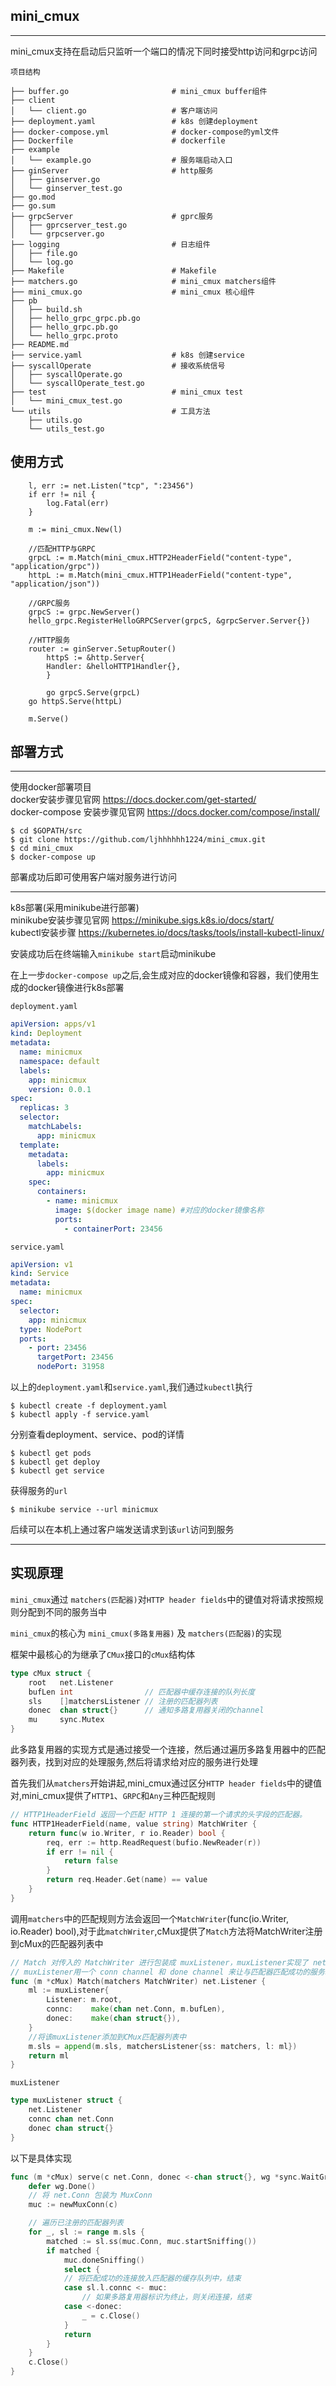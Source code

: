 ## mini_cmux
***
mini_cmux支持在启动后只监听一个端口的情况下同时接受http访问和grpc访问

`项目结构`
```
├── buffer.go                       # mini_cmux buffer组件
├── client
│   └── client.go                   # 客户端访问
├── deployment.yaml                 # k8s 创建deployment
├── docker-compose.yml              # docker-compose的yml文件
├── Dockerfile                      # dockerfile
├── example                         
│   └── example.go                  # 服务端启动入口
├── ginServer                       # http服务
│   ├── ginserver.go
│   └── ginserver_test.go
├── go.mod
├── go.sum              
├── grpcServer                      # gprc服务
│   ├── gprcserver_test.go
│   └── grpcserver.go
├── logging                         # 日志组件
│   ├── file.go
│   └── log.go
├── Makefile                        # Makefile
├── matchers.go                     # mini_cmux matchers组件
├── mini_cmux.go                    # mini_cmux 核心组件
├── pb
│   ├── build.sh
│   ├── hello_grpc_grpc.pb.go
│   ├── hello_grpc.pb.go
│   └── hello_grpc.proto
├── README.md
├── service.yaml                    # k8s 创建service
├── syscallOperate                  # 接收系统信号
│   ├── syscallOperate.go
│   └── syscallOperate_test.go
├── test                            # mini_cmux test
│   └── mini_cmux_test.go
└── utils                           # 工具方法
    ├── utils.go
    └── utils_test.go
```


## 使用方式

```golang
	l, err := net.Listen("tcp", ":23456")
	if err != nil {
		log.Fatal(err)
	}
    
	m := mini_cmux.New(l)

	//匹配HTTP与GRPC
	grpcL := m.Match(mini_cmux.HTTP2HeaderField("content-type", "application/grpc"))
	httpL := m.Match(mini_cmux.HTTP1HeaderField("content-type", "application/json"))

	//GRPC服务
	grpcS := grpc.NewServer()
	hello_grpc.RegisterHelloGRPCServer(grpcS, &grpcServer.Server{})

	//HTTP服务
	router := ginServer.SetupRouter()
        httpS := &http.Server{
	    Handler: &helloHTTP1Handler{},
        }
    
        go grpcS.Serve(grpcL)
	go httpS.Serve(httpL)

	m.Serve()
```

## 部署方式
***
使用docker部署项目  
docker安装步骤见官网 https://docs.docker.com/get-started/  
docker-compose 安装步骤见官网 https://docs.docker.com/compose/install/

```
$ cd $GOPATH/src
$ git clone https://github.com/ljhhhhhh1224/mini_cmux.git
$ cd mini_cmux
$ docker-compose up
```

部署成功后即可使用客户端对服务进行访问

***

k8s部署(采用minikube进行部署)  
minikube安装步骤见官网 https://minikube.sigs.k8s.io/docs/start/  
kubectl安装步骤 https://kubernetes.io/docs/tasks/tools/install-kubectl-linux/

安装成功后在终端输入`minikube start`启动minikube

在上一步`docker-compose up`之后,会生成对应的docker镜像和容器，我们使用生成的docker镜像进行k8s部署

`deployment.yaml`
```yaml
apiVersion: apps/v1
kind: Deployment
metadata:
  name: minicmux
  namespace: default
  labels:
    app: minicmux
    version: 0.0.1
spec:
  replicas: 3
  selector:
    matchLabels:
      app: minicmux
  template:
    metadata:
      labels:
        app: minicmux
    spec:
      containers:
        - name: minicmux
          image: $(docker image name) #对应的docker镜像名称
          ports:
            - containerPort: 23456
```

`service.yaml`
```yaml
apiVersion: v1
kind: Service
metadata:
  name: minicmux
spec:
  selector:
    app: minicmux
  type: NodePort
  ports:
    - port: 23456
      targetPort: 23456
      nodePort: 31958
```

以上的`deployment.yaml`和`service.yaml`,我们通过`kubectl`执行  
```shell
$ kubectl create -f deployment.yaml
$ kubectl apply -f service.yaml
```

分别查看deployment、service、pod的详情
```shell
$ kubectl get pods
$ kubectl get deploy
$ kubectl get service
```

获得服务的`url`
```shell
$ minikube service --url minicmux
```

后续可以在本机上通过客户端发送请求到该`url`访问到服务
***
## 实现原理
`mini_cmux`通过 `matchers(匹配器)`对`HTTP header fields`中的键值对将请求按照规则分配到不同的服务当中  
  
`mini_cmux`的核心为 `mini_cmux(多路复用器)` 及 `matchers(匹配器)`的实现

框架中最核心的为继承了`CMux`接口的`cMux`结构体
```go
type cMux struct {
	root   net.Listener
	bufLen int                // 匹配器中缓存连接的队列长度
	sls    []matchersListener // 注册的匹配器列表
	donec  chan struct{}      // 通知多路复用器关闭的channel
	mu     sync.Mutex
}
```

此多路复用器的实现方式是通过接受一个连接，然后通过遍历多路复用器中的匹配器列表，找到对应的处理服务,然后将请求给对应的服务进行处理

首先我们从`matchers`开始讲起,mini_cmux通过区分`HTTP header fields`中的键值对,mini_cmux提供了`HTTP1`、`GRPC`和`Any`三种匹配规则
```go
// HTTP1HeaderField 返回一个匹配 HTTP 1 连接的第一个请求的头字段的匹配器。
func HTTP1HeaderField(name, value string) MatchWriter {
	return func(w io.Writer, r io.Reader) bool {
		req, err := http.ReadRequest(bufio.NewReader(r))
		if err != nil {
			return false
		}
		return req.Header.Get(name) == value
	}
}
```

调用`matchers`中的匹配规则方法会返回一个`MatchWriter`(func(io.Writer, io.Reader) bool),对于此`matchWriter`,cMux提供了`Match`方法将MatchWriter注册到cMux的匹配器列表中

```go
// Match 对传入的 MatchWriter 进行包装成 muxListener，muxListener实现了 net.Listener 接口
// muxListener用一个 conn channel 和 done channel 来让与匹配器匹配成功的服务端进行连接的获取、处理和关闭等操作
func (m *cMux) Match(matchers MatchWriter) net.Listener {
	ml := muxListener{
		Listener: m.root,
		connc:    make(chan net.Conn, m.bufLen),
		donec:    make(chan struct{}),
	}
	//将该muxListener添加到CMux匹配器列表中
	m.sls = append(m.sls, matchersListener{ss: matchers, l: ml})
	return ml
}
```
`muxListener`
```go
type muxListener struct {
	net.Listener
	connc chan net.Conn
	donec chan struct{}
}
```





以下是具体实现
```go
func (m *cMux) serve(c net.Conn, donec <-chan struct{}, wg *sync.WaitGroup) {
	defer wg.Done()
	// 将 net.Conn 包装为 MuxConn
	muc := newMuxConn(c)

	// 遍历已注册的匹配器列表
	for _, sl := range m.sls {
		matched := sl.ss(muc.Conn, muc.startSniffing())
		if matched {
			muc.doneSniffing()
			select {
			// 将匹配成功的连接放入匹配器的缓存队列中，结束
			case sl.l.connc <- muc: 
				// 如果多路复用器标识为终止，则关闭连接，结束
			case <-donec:
				_ = c.Close()
			}
			return
		}
	}
	c.Close()
}
```
  



